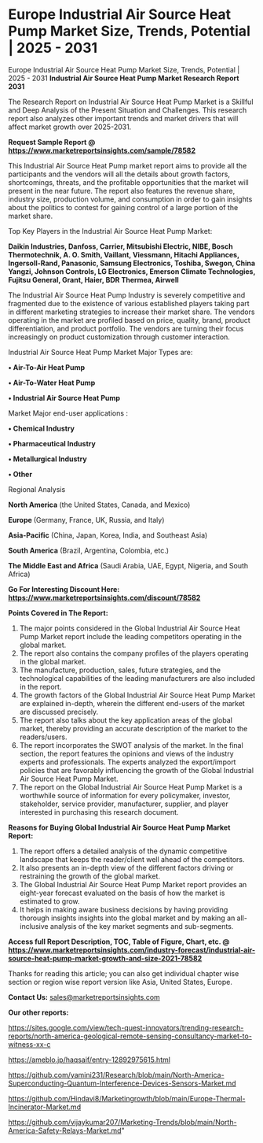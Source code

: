 # Europe Industrial Air Source Heat Pump Market Size, Trends, Potential | 2025 - 2031
Europe Industrial Air Source Heat Pump Market Size, Trends, Potential | 2025 - 2031
<strong>Industrial Air Source Heat Pump Market Research Report 2031</strong>

The Research Report on Industrial Air Source Heat Pump Market is a Skillful and Deep Analysis of the Present Situation and Challenges. This research report also analyzes other important trends and market drivers that will affect market growth over 2025-2031.

<strong>Request Sample Report @ <a href=https://www.marketreportsinsights.com/sample/78582>https://www.marketreportsinsights.com/sample/78582</a></strong>

This Industrial Air Source Heat Pump market report aims to provide all the participants and the vendors will all the details about growth factors, shortcomings, threats, and the profitable opportunities that the market will present in the near future. The report also features the revenue share, industry size, production volume, and consumption in order to gain insights about the politics to contest for gaining control of a large portion of the market share.

Top Key Players in the Industrial Air Source Heat Pump Market:

<strong>Daikin Industries, Danfoss, Carrier, Mitsubishi Electric, NIBE, Bosch Thermotechnik, A. O. Smith, Vaillant, Viessmann, Hitachi Appliances, Ingersoll-Rand, Panasonic, Samsung Electronics, Toshiba, Swegon, China Yangzi, Johnson Controls, LG Electronics, Emerson Climate Technologies, Fujitsu General, Grant, Haier, BDR Thermea, Airwell</strong>

The Industrial Air Source Heat Pump Industry is severely competitive and fragmented due to the existence of various established players taking part in different marketing strategies to increase their market share. The vendors operating in the market are profiled based on price, quality, brand, product differentiation, and product portfolio. The vendors are turning their focus increasingly on product customization through customer interaction.

Industrial Air Source Heat Pump Market Major Types are:

<strong>• Air-To-Air Heat Pump

• Air-To-Water Heat Pump

• Industrial Air Source Heat Pump</strong>

Market Major end-user applications :

<strong>• Chemical Industry

• Pharmaceutical Industry

• Metallurgical Industry

• Other</strong>

Regional Analysis

</u><strong><b>North America</b></strong> (the United States, Canada, and Mexico)

<strong><b>Europe </b></strong>(Germany, France, UK, Russia, and Italy)

<strong><b>Asia-Pacific</b></strong> (China, Japan, Korea, India, and Southeast Asia)

<strong><b>South America</b></strong> (Brazil, Argentina, Colombia, etc.)

<strong><b>The Middle East and Africa</b></strong> (Saudi Arabia, UAE, Egypt, Nigeria, and South Africa)

<strong>Go For Interesting Discount Here: <a href=https://www.marketreportsinsights.com/discount/78582>https://www.marketreportsinsights.com/discount/78582</a></strong>

<strong>Points Covered in The Report:</strong>
<ol>
  <li>The major points considered in the Global Industrial Air Source Heat Pump Market report include the leading competitors operating in the global market.</li>
  <li>The report also contains the company profiles of the players operating in the global market.</li>
  <li>The manufacture, production, sales, future strategies, and the technological capabilities of the leading manufacturers are also included in the report.</li>
  <li>The growth factors of the Global Industrial Air Source Heat Pump Market are explained in-depth, wherein the different end-users of the market are discussed precisely.</li>
  <li>The report also talks about the key application areas of the global market, thereby providing an accurate description of the market to the readers/users.</li>
  <li>The report incorporates the SWOT analysis of the market. In the final section, the report features the opinions and views of the industry experts and professionals. The experts analyzed the export/import policies that are favorably influencing the growth of the Global Industrial Air Source Heat Pump Market.</li>
  <li>The report on the Global Industrial Air Source Heat Pump Market is a worthwhile source of information for every policymaker, investor, stakeholder, service provider, manufacturer, supplier, and player interested in purchasing this research document.</li>
</ol>
<strong>Reasons for Buying Global Industrial Air Source Heat Pump Market Report:</strong>

<ol>
  <li>The report offers a detailed analysis of the dynamic competitive landscape that keeps the reader/client well ahead of the competitors.</li>
  <li>It also presents an in-depth view of the different factors driving or restraining the growth of the global market.</li>
  <li>The Global Industrial Air Source Heat Pump Market report provides an eight-year forecast evaluated on the basis of how the market is estimated to grow.</li>
  <li>It helps in making aware business decisions by having providing thorough insights insights into the global market and by making an all-inclusive analysis of the key market segments and sub-segments.</li>
</ol>
<strong>Access full Report Description, TOC, Table of Figure, Chart, etc. @ <a href=https://www.marketreportsinsights.com/industry-forecast/industrial-air-source-heat-pump-market-growth-and-size-2021-78582>https://www.marketreportsinsights.com/industry-forecast/industrial-air-source-heat-pump-market-growth-and-size-2021-78582</a></strong>


Thanks for reading this article; you can also get individual chapter wise section or region wise report version like Asia, United States, Europe.

<strong>Contact Us:</strong>
sales@marketreportsinsights.com

<strong>Our other reports:</strong>

<a href=https://sites.google.com/view/tech-quest-innovators/trending-research-reports/north-america-geological-remote-sensing-consultancy-market-to-witness-xx-c>https://sites.google.com/view/tech-quest-innovators/trending-research-reports/north-america-geological-remote-sensing-consultancy-market-to-witness-xx-c</a>

<a href=https://ameblo.jp/haqsaif/entry-12892975615.html>https://ameblo.jp/haqsaif/entry-12892975615.html</a>

<a href=https://github.com/yamini231/Research/blob/main/North-America-Superconducting-Quantum-Interference-Devices-Sensors-Market.md>https://github.com/yamini231/Research/blob/main/North-America-Superconducting-Quantum-Interference-Devices-Sensors-Market.md</a>

<a href=https://github.com/Hindavi8/Marketingrowth/blob/main/Europe-Thermal-Incinerator-Market.md>https://github.com/Hindavi8/Marketingrowth/blob/main/Europe-Thermal-Incinerator-Market.md</a>

<a href=https://github.com/vijaykumar207/Marketing-Trends/blob/main/North-America-Safety-Relays-Market.md>https://github.com/vijaykumar207/Marketing-Trends/blob/main/North-America-Safety-Relays-Market.md</a>"
